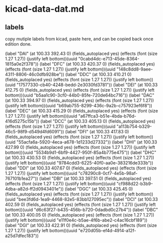 
# kicad-data-dat.md

## labels 

copy mutiple labels from kicad, paste here, and can be copied back once edition done. 

(label "DAI" (at 100.33 392.43 0) (fields_autoplaced yes)  (effects (font (size 1.27 1.27)) (justify left bottom))(uuid "0cabd4dc-e713-45de-8364-1815a0e2f378"))
(label "DFC" (at 100.33 420.37 0) (fields_autoplaced yes)  (effects (font (size 1.27 1.27)) (justify left bottom))(uuid "148c8dd8-9aee-4311-8806-46c0dfb928be"))
(label "DDC" (at 100.33 410.21 0) (fields_autoplaced yes)  (effects (font (size 1.27 1.27)) (justify left bottom))(uuid "17577330-cb40-4248-bedd-2e3030fd3781"))
(label "DEI" (at 100.33 412.75 0) (fields_autoplaced yes)  (effects (font (size 1.27 1.27)) (justify left bottom))(uuid "b5aa1c90-3cf0-44b0-85fe-720de64bc716"))
(label "DAC" (at 100.33 394.97 0) (fields_autoplaced yes)  (effects (font (size 1.27 1.27)) (justify left bottom))(uuid "b69ab755-8299-436c-9a2b-c757923ef6f8"))
(label "DEC" (at 100.33 415.29 0) (fields_autoplaced yes)  (effects (font (size 1.27 1.27)) (justify left bottom))(uuid "a67ffca3-b51e-4bda-b76d-416d5275c15b"))
(label "DCC" (at 100.33 405.13 0) (fields_autoplaced yes)  (effects (font (size 1.27 1.27)) (justify left bottom))(uuid "a113b754-b329-46c5-98f9-d549d4fd6091"))
(label "DFI" (at 100.33 417.83 0) (fields_autoplaced yes)  (effects (font (size 1.27 1.27)) (justify left bottom))(uuid "55acfa6a-5920-4eca-a678-1d1233d27332"))
(label "DHI" (at 100.33 427.99 0) (fields_autoplaced yes)  (effects (font (size 1.27 1.27)) (justify left bottom))(uuid "5534b9d1-6bf9-4427-950f-85a4b775e475"))
(label "DHC" (at 100.33 430.53 0) (fields_autoplaced yes)  (effects (font (size 1.27 1.27)) (justify left bottom))(uuid "9784cdd3-6225-40f0-aa0e-383216de333b"))
(label "DDI" (at 100.33 407.67 0) (fields_autoplaced yes)  (effects (font (size 1.27 1.27)) (justify left bottom))(uuid "c78290c8-0cf7-4e5b-98af-767101b1ea27"))
(label "DBI" (at 100.33 397.51 0) (fields_autoplaced yes)  (effects (font (size 1.27 1.27)) (justify left bottom))(uuid "cf988d22-b3b9-4dba-a82d-ff2d0943401e"))
(label "DGC" (at 100.33 425.45 0) (fields_autoplaced yes)  (effects (font (size 1.27 1.27)) (justify left bottom))(uuid "bee3fd6d-1ea9-4468-82e5-83bb127095ec"))
(label "DCI" (at 100.33 402.59 0) (fields_autoplaced yes)  (effects (font (size 1.27 1.27)) (justify left bottom))(uuid "d6c63f27-b435-456b-b720-0dadbd0c27b4"))
(label "DBC" (at 100.33 400.05 0) (fields_autoplaced yes)  (effects (font (size 1.27 1.27)) (justify left bottom))(uuid "e11f0e4c-b5ae-4f6b-abe2-c4ac16cbf189"))
(label "DGI" (at 100.33 422.91 0) (fields_autoplaced yes)  (effects (font (size 1.27 1.27)) (justify left bottom))(uuid "e720d05b-ef4d-4914-a12f-a25d7dfec183"))



